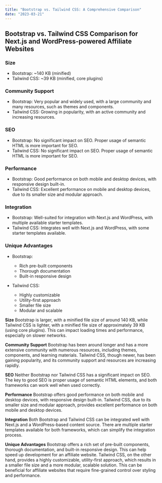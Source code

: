 ```yaml
---
title: "Bootstrap vs. Tailwind CSS: A Comprehensive Comparison"
date: "2023-03-21"
---
```


## Bootstrap vs. Tailwind CSS Comparison for Next.js and WordPress-powered Affiliate Websites

### Size

- Bootstrap: ~140 KB (minified)
- Tailwind CSS: ~39 KB (minified, core plugins)

### Community Support

- Bootstrap: Very popular and widely used, with a large community and many resources, such as themes and components.
- Tailwind CSS: Growing in popularity, with an active community and increasing resources.

### SEO

- Bootstrap: No significant impact on SEO. Proper usage of semantic HTML is more important for SEO.
- Tailwind CSS: No significant impact on SEO. Proper usage of semantic HTML is more important for SEO.

### Performance

- Bootstrap: Good performance on both mobile and desktop devices, with responsive design built-in.
- Tailwind CSS: Excellent performance on mobile and desktop devices, due to its smaller size and modular approach.

### Integration

- Bootstrap: Well-suited for integration with Next.js and WordPress, with multiple available starter templates.
- Tailwind CSS: Integrates well with Next.js and WordPress, with some starter templates available.

### Unique Advantages

- Bootstrap:

  - Rich pre-built components
  - Thorough documentation
  - Built-in responsive design

- Tailwind CSS:
  - Highly customizable
  - Utility-first approach
  - Smaller file size
  - Modular and scalable

**Size** Bootstrap is larger, with a minified file size of around 140 KB, while Tailwind CSS is lighter, with a minified file size of approximately 39 KB (using core plugins). This can impact loading times and performance, especially on slower networks.

**Community Support** Bootstrap has been around longer and has a more extensive community with numerous resources, including themes, components, and learning materials. Tailwind CSS, though newer, has been gaining popularity, and its community support and resources are increasing rapidly.

**SEO** Neither Bootstrap nor Tailwind CSS has a significant impact on SEO. The key to good SEO is proper usage of semantic HTML elements, and both frameworks can work well when used correctly.

**Performance** Bootstrap offers good performance on both mobile and desktop devices, with responsive design built-in. Tailwind CSS, due to its smaller size and modular approach, provides excellent performance on both mobile and desktop devices.

**Integration** Both Bootstrap and Tailwind CSS can be integrated well with Next.js and a WordPress-based content source. There are multiple starter templates available for both frameworks, which can simplify the integration process.

**Unique Advantages** Bootstrap offers a rich set of pre-built components, thorough documentation, and built-in responsive design. This can help speed up development for an affiliate website. Tailwind CSS, on the other hand, provides a highly customizable, utility-first approach, which results in a smaller file size and a more modular, scalable solution. This can be beneficial for affiliate websites that require fine-grained control over styling and performance.
